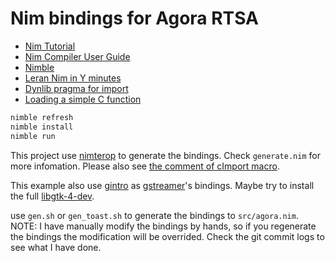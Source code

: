 # Nim bindings for Agora RTSA

- [Nim Tutorial ](https://nim-lang.org/docs/tut1.html)
- [Nim Compiler User Guide](https://nim-lang.org/docs/nimc.html)
- [Nimble](https://github.com/nim-lang/nimble)
- [Leran Nim in Y minutes](https://learnxinyminutes.com/docs/nim/)
- [Dynlib pragma for import](https://nim-lang.org/docs/manual.html#foreign-function-interface-dynlib-pragma-for-import)
- [Loading a simple C function](https://nim-lang.org/docs/dynlib.html#examples-loading-a-simple-c-function)

```bash
nimble refresh
nimble install
nimble run
```

This project use [nimterop](https://github.com/nimterop/nimterop) to generate the bindings.
Check `generate.nim` for more infomation. Please also see [the comment of cImport macro](https://github.com/nimterop/nimterop/blob/bf088be9e925fb16d664d092afad4ab6019a78c7/nimterop/cimport.nim#L652-L703).

This example also use [gintro](https://github.com/StefanSalewski/gintro) as [gstreamer](https://gstreamer.freedesktop.org)'s bindings.
Maybe try to install the full [libgtk-4-dev](https://packages.debian.org/unstable/libgtk-4-dev).

use `gen.sh` or `gen_toast.sh` to generate the bindings to `src/agora.nim`.
NOTE: I have manually modify the bindings by hands, so if you regenerate the bindings
the modification will be overrided. Check the git commit logs to see what I have done.
